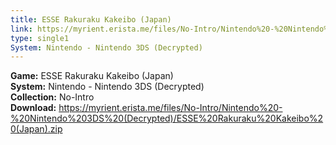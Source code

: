 ```yaml
---
title: ESSE Rakuraku Kakeibo (Japan)
link: https://myrient.erista.me/files/No-Intro/Nintendo%20-%20Nintendo%203DS%20(Decrypted)/ESSE%20Rakuraku%20Kakeibo%20(Japan).zip
type: single1
System: Nintendo - Nintendo 3DS (Decrypted)
---
```

<b>Game:</b> ESSE Rakuraku Kakeibo (Japan)<br>
<b>System:</b> Nintendo - Nintendo 3DS (Decrypted)<br>
<b>Collection:</b> No-Intro<br>
<b>Download:</b> https://myrient.erista.me/files/No-Intro/Nintendo%20-%20Nintendo%203DS%20(Decrypted)/ESSE%20Rakuraku%20Kakeibo%20(Japan).zip